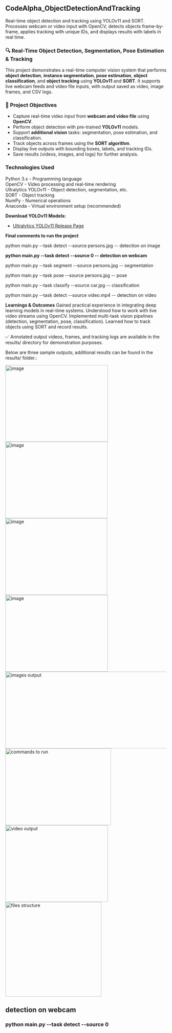 ## CodeAlpha_ObjectDetectionAndTracking
Real-time object detection and tracking using YOLOv11 and SORT. Processes webcam or video input with OpenCV, detects objects frame-by-frame, applies tracking with unique IDs, and displays results with labels in real time.

### 🔍 Real-Time Object Detection, Segmentation, Pose Estimation & Tracking
This project demonstrates a real-time computer vision system that performs **object detection**, **instance segmentation**, **pose estimation**, **object classification**, and **object tracking** using **YOLOv11** and **SORT**. It supports live webcam feeds and video file inputs, with output saved as video, image frames, and CSV logs.

### 📌 Project Objectives
- Capture real-time video input from **webcam and video file** using **OpenCV**.
- Perform object detection with pre-trained **YOLOv11** models.
- Support **additional vision** tasks: segmentation, pose estimation, and classification.
- Track objects across frames using the **SORT algorithm**.
- Display live outputs with bounding boxes, labels, and tracking IDs.
- Save results (videos, images, and logs) for further analysis.

### Technologies Used
Python 3.x          - Programming language                         
OpenCV              - Video processing and real-time rendering     
Ultralytics YOLOv11 - Object detection, segmentation, etc.         
SORT                - Object tracking                              
NumPy               - Numerical operations                         
Anaconda            - Virtual environment setup (recommended) 

 **Download YOLOv11 Models:**  
- [Ultralytics YOLOv11 Release Page](https://github.com/ultralytics/assets/releases)

**Final comments to run the project**

python main.py --task detect --source persons.jpg      -- detection on image

**python main.py --task detect --source 0                -- **detection on webcam****

python main.py --task segment --source persons.jpg     -- segmentation

python main.py --task pose --source persons.jpg        -- pose

python main.py --task classify --source car.jpg        -- classification

python main.py --task detect --source video.mp4        -- detection on video

**Learnings & Outcomes**
Gained practical experience in integrating deep learning models in real-time systems.
Understood how to work with live video streams using OpenCV.
Implemented multi-task vision pipelines (detection, segmentation, pose, classification).
Learned how to track objects using SORT and record results.

✅ Annotated output videos, frames, and tracking logs are available in the results/ directory for demonstration purposes.

Below are three sample outputs; additional results can be found in the results/ folder.:

<img width="320" height="240" alt="image" src="https://github.com/user-attachments/assets/ed57f278-f536-4cfe-9966-7e281e65ff72" />
<img width="319" height="239" alt="image" src="https://github.com/user-attachments/assets/5b27024e-fc32-4ea6-bcf0-75a2f1330295" />
<img width="318" height="240" alt="image" src="https://github.com/user-attachments/assets/7e7c0c3e-c310-4741-8247-8b3ac8f7aa9f" />


<img width="320" height="240" alt="image" src="https://github.com/user-attachments/assets/31fb149a-070d-4a37-ad53-9df91ae9a170" />
<img width="600" height="240" alt="images output" src="https://github.com/user-attachments/assets/d621ba9e-ae53-499f-954f-08727a140e2f" />


<img width="330" height="240" alt="commands to run" src="https://github.com/user-attachments/assets/4b7d4634-535c-4b17-8c04-dab987b5f759" />
<img width="320" height="240" alt="video output" src="https://github.com/user-attachments/assets/ccb4804c-82f3-4039-b268-f9d86fd60374" />
<img width="300" height="296" alt="files structure" src="https://github.com/user-attachments/assets/907b00cb-22c9-42c9-b047-0de137bd7a9b" />

## detection on webcam
### python main.py --task detect --source 0                







